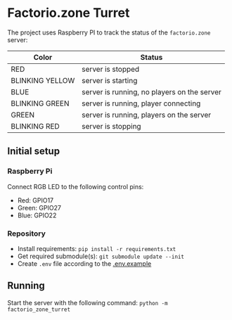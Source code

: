 # Factorio.zone Turret

The project uses Raspberry PI to track the status of the `factorio.zone` server:

| Color           | Status                                      |
|-----------------|---------------------------------------------|
| RED             | server is stopped                           |
| BLINKING YELLOW | server is starting                          |
| BLUE            | server is running, no players on the server |
| BLINKING GREEN  | server is running, player connecting        |
| GREEN           | server is running, players on the server    |
| BLINKING RED    | server is stopping                          |

## Initial setup

### Raspberry Pi

Connect RGB LED to the following control pins:

- Red: GPIO17
- Green: GPIO27
- Blue: GPIO22

### Repository

- Install requirements: `pip install -r requirements.txt`
- Get required submodule(s): `git submodule update --init`
- Create `.env` file according to the [.env.example](.env.example)

## Running

Start the server with the following command: `python -m factorio_zone_turret`
